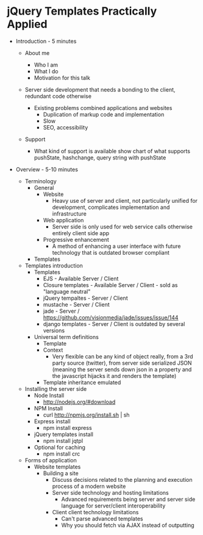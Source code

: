 jQuery Templates Practically Applied
====================================

* Introduction - 5 minutes
    + About me
        - Who I am
        - What I do
        - Motivation for this talk

    + Server side development that needs a bonding to the client, redundant code otherwise
        - Existing problems combined applications and websites
            * Duplication of markup code and implementation
            * Slow
            * SEO, accessibility
    + Support
        - What kind of support is available show chart of what supports pushState, hashchange, query string with pushState

* Overview - 5-10 minutes
    + Terminology
        + General
            * Website
                + Heavy use of server and client, not particularly unified for development, complicates implementation and infrastructure
            * Web application
                + Server side is only used for web service calls otherwise entirely client side app
            * Progressive enhancement
                + A method of enhancing a user interface with future technology that is outdated browser compliant
        + Templates
    + Templates introduction
        - Templates
            * EJS   - Available Server / Client
            * Closure templates - Available Server / Client - sold as "language neutral"
            * jQuery tempaltes - Server / Client
            * mustache - Server / Client
            * jade - Server / https://github.com/visionmedia/jade/issues/issue/144
            * django templates - Server / Client is outdated by several versions
        - Universal term definitions
            * Template
            * Context
                + Very flexible can be any kind of object really, from a 3rd party source (twitter), from server side serialized JSON (meaning the server sends down json in a property and the javascript hijacks it and renders the template)
            + Template inheritance emulated
    - Installing the server side
        * Node Install
            + http://nodejs.org/#download
        * NPM Install
            + curl http://npmjs.org/install.sh | sh
        * Express install
            + npm install express
        * jQuery templates install
            + npm install jqtpl
        * Optional for caching
            + npm install crc
        
    + Forms of application
        - Website templates
            * Building a site
                + Discuss decisions related to the planning and execution process of a modern website
                + Server side technology and hosting limitations
                    - Advanced requirements being server and server side language for server/client interoperability
                + Client client technology limitations
                    - Can't parse advanced templates
                    - Why you should fetch via AJAX instead of outputting <script> chunks
            * Enhancing the site
                + Introduce progressive enhancement and fetching templates asynchronously
                    + Options: pushState, hashchange or nothing
                    + 
                + Methods of requesting templates on the client
                    - Enforces good coding practice of not relying on 3rd party site, force to fetch context from server which can cache
                    - Use of custom X-Fetch header to specify template or context
            * Perforamnce tweaks
                + Apply caching and HTML5 offline storage to further reduce resources
        - Web application implementations
            * Rendering templates
            * Using dynamically crafted templates to build interfaces
        - Beyond templates
            * Range headers
                + Byte header
                + Custom selectors
            * Meta refresh tag no script hack

* Templates introduction - 5 minutes
* Building a site - 10 minutes
* Enhancing the site - 10 minutes
* Performance tweaks - 10 minutes
* Advanced web application implementations - 10-20 minutes
* Beyond templates - who knows
